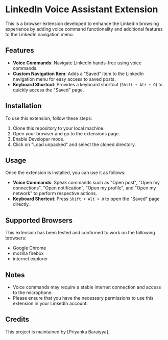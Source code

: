 # LinkedIn Voice Assistant Extension

This is a browser extension developed to enhance the LinkedIn browsing experience by adding voice command functionality and additional features to the LinkedIn navigation menu.

## Features

- **Voice Commands**: Navigate LinkedIn hands-free using voice commands.
- **Custom Navigation Item**: Adds a "Saved" item to the LinkedIn navigation menu for easy access to saved posts.
- **Keyboard Shortcut**: Provides a keyboard shortcut (`Shift + Alt + O`) to quickly access the "Saved" page.

## Installation

To use this extension, follow these steps:

1. Clone this repository to your local machine.
2. Open your browser and go to the extensions page.
3. Enable Developer mode.
4. Click on "Load unpacked" and select the cloned directory.

## Usage

Once the extension is installed, you can use it as follows:

- **Voice Commands**: Speak commands such as "Open post", "Open my connections", "Open notification", "Open my profile", and "Open my network" to perform respective actions.
- **Keyboard Shortcut**: Press `Shift + Alt + O` to open the "Saved" page directly.

## Supported Browsers

This extension has been tested and confirmed to work on the following browsers:

- Google Chrome
- mozilla firebox
- internet explorer

## Notes

- Voice commands may require a stable internet connection and access to the microphone.
- Please ensure that you have the necessary permissions to use this extension in your LinkedIn account.

## Credits

This project is maintained by [Priyanka Baraiyya].

